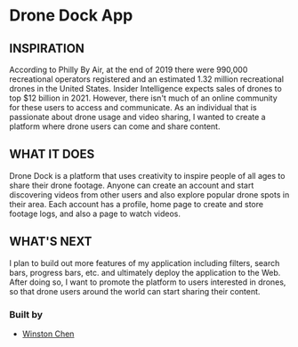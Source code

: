 # Drone Dock App 

## INSPIRATION

According to Philly By Air, at the end of 2019 there were 990,000 recreational operators registered and an estimated 1.32 million recreational drones in the United States. Insider Intelligence expects sales of drones to top $12 billion in 2021. However, there isn't much of an online community for these users to access and communicate. As an individual that is passionate about drone usage and video sharing, I wanted to create a platform where drone users can come and share content.

## WHAT IT DOES

Drone Dock is a platform that uses creativity to inspire people of all ages to share their drone footage. Anyone can create an account and start discovering videos from other users and also explore popular drone spots in their area. Each account has a profile, home page to create and store footage logs, and also a page to watch videos.

## WHAT'S NEXT

I plan to build out more features of my application including filters, search bars, progress bars, etc. and ultimately deploy the application to the Web. After doing so, I want to promote the platform to users interested in drones, so that drone users around the world can start sharing their content.

### Built by 
* [Winston Chen](https://www.linkedin.com/in/winston-c/)
